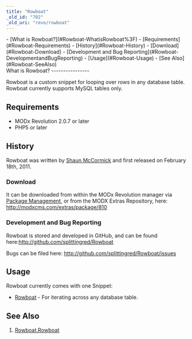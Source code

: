 ```yaml
---
title: "Rowboat"
_old_id: "702"
_old_uri: "revo/rowboat"
---
```


<div>- [What is Rowboat?](#Rowboat-WhatisRowboat%3F)
- [Requirements](#Rowboat-Requirements)
- [History](#Rowboat-History)
  - [Download](#Rowboat-Download)
  - [Development and Bug Reporting](#Rowboat-DevelopmentandBugReporting)
- [Usage](#Rowboat-Usage)
- [See Also](#Rowboat-SeeAlso)

</div>What is Rowboat?
----------------

Rowboat is a custom snippet for looping over rows in any database table. Rowboat currently supports MySQL tables only.

Requirements
------------

- MODx Revolution 2.0.7 or later
- PHP5 or later

History
-------

Rowboat was written by [Shaun McCormick](/display/~splittingred) and first released on February 18th, 2011.

### Download

It can be downloaded from within the MODx Revolution manager via [Package Management](/revolution/2.x/developing-in-modx/advanced-development/package-management "Package Management"), or from the MODX Extras Repository, here: <http://modxcms.com/extras/package/810>

### Development and Bug Reporting

Rowboat is stored and developed in GitHub, and can be found here:<http://github.com/splittingred/Rowboat>

Bugs can be filed here: <http://github.com/splittingred/Rowboat/issues>

Usage
-----

Rowboat currently comes with one Snippet:

- [Rowboat](/extras/revo/rowboat/rowboat.rowboat "Rowboat.Rowboat") - For iterating across any database table.

See Also
--------

1. [Rowboat.Rowboat](/extras/revo/rowboat/rowboat.rowboat)